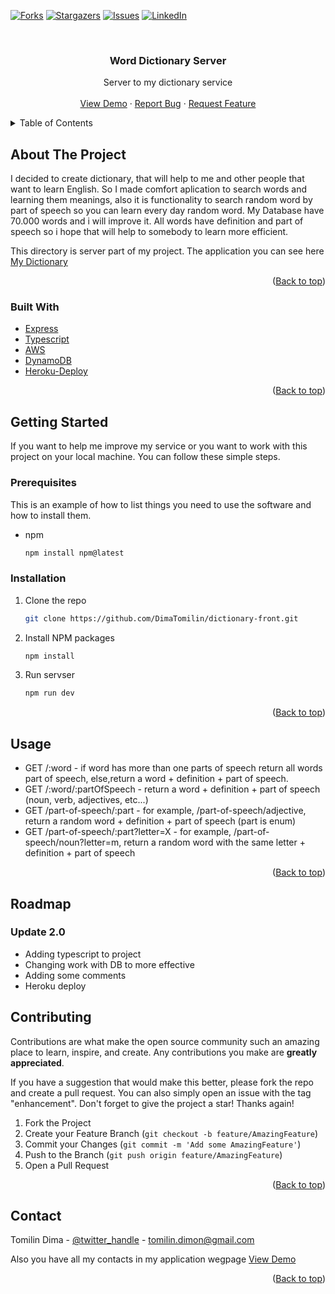 <div id="top"></div>

[![Forks][forks-shield]][forks-url]
[![Stargazers][stars-shield]][stars-url]
[![Issues][issues-shield]][issues-url]
[![LinkedIn][linkedin-shield]][linkedin-url]

<!-- PROJECT LOGO -->
<br />
<div align="center">
<h3 align="center">Word Dictionary Server</h3>

  <p align="center">
    Server to my dictionary service
    <br />
    <br />
    <a href="http://dima-app-dictionary.s3-website-us-east-1.amazonaws.com">View Demo</a>
    ·
    <a href="https://github.com/DimaTomilin/dictionary-back/issues">Report Bug</a>
    ·
    <a href="https://github.com/DimaTomilin/dictionary-back/issues">Request Feature</a>
  </p>
</div>

<!-- TABLE OF CONTENTS -->
<details>
  <summary>Table of Contents</summary>
  <ol>
    <li>
      <a href="#about-the-project">About The Project</a>
      <ul>
        <li><a href="#built-with">Built With</a></li>
      </ul>
    </li>
    <li>
      <a href="#getting-started">Getting Started</a>
      <ul>
        <li><a href="#prerequisites">Prerequisites</a></li>
        <li><a href="#installation">Installation</a></li>
      </ul>
    </li>
    <li><a href="#usage">Usage</a></li>
    <li><a href="#contributing">Contributing</a></li>
    <li><a href="#contact">Contact</a></li>
  </ol>
</details>

<!-- ABOUT THE PROJECT -->

## About The Project

I decided to create dictionary, that will help to me and other people that want to learn English. So I made comfort aplication to search words and learning them meanings, also it is functionality to search random word by part of speech so you can learn every day random word.
My Database have 70.000 words and i will improve it. All words have definition and part of speech so i hope that will help to somebody to learn more efficient.

This directory is server part of my project. The application you can see here [My Dictionary](http://dima-app-dictionary.s3-website-us-east-1.amazonaws.com)

<p align="right">(<a href="#top">Back to top</a>)</p>

### Built With

- [Express](https://expressjs.com/)
- [Typescript](https://www.typescriptlang.org/)
- [AWS](https://docs.aws.amazon.com/)
- [DynamoDB](https://aws.amazon.com/dynamodb/)
- [Heroku-Deploy](https://heroku.com/)

<p align="right">(<a href="#top">Back to top</a>)</p>

<!-- GETTING STARTED -->

## Getting Started

If you want to help me improve my service or you want to work with this project on your local machine. You can follow these simple steps.

### Prerequisites

This is an example of how to list things you need to use the software and how to install them.

- npm
  ```sh
  npm install npm@latest
  ```

### Installation

1. Clone the repo
   ```sh
   git clone https://github.com/DimaTomilin/dictionary-front.git
   ```
2. Install NPM packages
   ```sh
   npm install
   ```
3. Run servser
   ```sh
   npm run dev
   ```

<p align="right">(<a href="#top">Back to top</a>)</p>

<!-- USAGE EXAMPLES -->

## Usage

- GET /:word - if word has more than one parts of speech return all words part of speech, else,return a word + definition + part of speech.
- GET /:word/:partOfSpeech - return a word + definition + part of speech (noun, verb, adjectives, etc...)
- GET /part-of-speech/:part - for example, /part-of-speech/adjective, return a random word + definition + part of speech (part is enum)
- GET /part-of-speech/:part?letter=X - for example, /part-of-speech/noun?letter=m, return a random word with the same letter + definition + part of speech

<p align="right">(<a href="#top">Back to top</a>)</p>

<!-- ROADMAP -->

## Roadmap

### Update 2.0

- Adding typescript to project
- Changing work with DB to more effective
- Adding some comments
- Heroku deploy

## Contributing

Contributions are what make the open source community such an amazing place to learn, inspire, and create. Any contributions you make are **greatly appreciated**.

If you have a suggestion that would make this better, please fork the repo and create a pull request. You can also simply open an issue with the tag "enhancement".
Don't forget to give the project a star! Thanks again!

1. Fork the Project
2. Create your Feature Branch (`git checkout -b feature/AmazingFeature`)
3. Commit your Changes (`git commit -m 'Add some AmazingFeature'`)
4. Push to the Branch (`git push origin feature/AmazingFeature`)
5. Open a Pull Request

<p align="right">(<a href="#top">Back to top</a>)</p>

## Contact

Tomilin Dima - [@twitter_handle](https://twitter.com/TomilinDima) - tomilin.dimon@gmail.com

Also you have all my contacts in my application wegpage <a href="http://dima-app-dictionary.s3-website-us-east-1.amazonaws.com">View Demo</a>

<p align="right">(<a href="#top">Back to top</a>)</p>

<!-- MARKDOWN LINKS & IMAGES -->
<!-- https://www.markdownguide.org/basic-syntax/#reference-style-links -->

[issues-shield]: https://img.shields.io/badge/Issues-0-red
[issues-url]: https://github.com/DimaTomilin/dictionary-back/issues
[forks-shield]: https://img.shields.io/badge/Forks-0-green
[forks-url]: https://github.com/DimaTomilin/dictionary-back/network/members
[stars-shield]: https://img.shields.io/badge/Stars-0-yellow
[stars-url]: https://github.com/DimaTomilin/dictionary-back/stargazers
[linkedin-shield]: https://img.shields.io/badge/LinkedIn-LinkedIn-blue.svg?style=flat&logo=linkedin
[linkedin-url]: https://www.linkedin.com/in/dima-tomilin/

